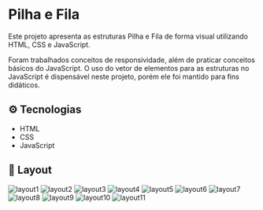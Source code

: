 
# Pilha e Fila

Este projeto apresenta as estruturas Pilha e Fila de forma visual utilizando HTML, CSS e JavaScript. 

Foram trabalhados conceitos de responsividade, além de praticar conceitos básicos do JavaScript. O uso do vetor de elementos para as estruturas no JavaScript é dispensável neste projeto, porém ele foi mantido para fins didáticos.

## :gear: Tecnologias

- HTML
- CSS
- JavaScript

## :art: Layout

![layout1](img/layout1.png)
![layout2](img/layout2.png)
![layout3](img/layout3.png)
![layout4](img/layout4.png)
![layout5](img/layout5.png)
![layout6](img/layout6.png)
![layout7](img/layout7.png)
![layout8](img/layout8.png)
![layout9](img/layout9.png)
![layout10](img/layout10.png)
![layout11](img/layout11.png)

